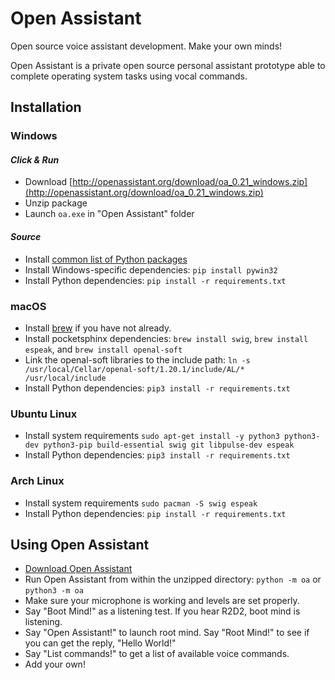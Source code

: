 # Open Assistant

Open source voice assistant development. Make your own minds!

Open Assistant is a private open source personal assistant prototype able to complete operating system tasks using vocal commands.

## Installation

### Windows

#### _Click & Run_

* Download [http://openassistant.org/download/oa_0.21_windows.zip](http://openassistant.org/download/oa_0.21_windows.zip)
* Unzip package
* Launch `oa.exe` in "Open Assistant" folder

#### _Source_

* Install [common list of Python packages](https://www.python.org/downloads/windows/)
* Install Windows-specific dependencies: ``pip install pywin32``
* Install Python dependencies: `pip install -r requirements.txt`

### macOS

* Install [brew](https://brew.sh/) if you have not already.
* Install pocketsphinx dependencies: `brew install swig`, `brew install espeak`, and `brew install openal-soft`
* Link the openal-soft libraries to the include path: `ln -s /usr/local/Cellar/openal-soft/1.20.1/include/AL/* /usr/local/include`
* Install Python dependencies: `pip3 install -r requirements.txt`

### Ubuntu Linux

* Install system requirements ``sudo apt-get install -y python3 python3-dev python3-pip build-essential swig git libpulse-dev espeak``
* Install Python dependencies: `pip3 install -r requirements.txt`

### Arch Linux

* Install system requirements ``sudo pacman -S swig espeak``
* Install Python dependencies: `pip install -r requirements.txt`

## Using Open Assistant

* [Download Open Assistant](https://github.com/openassistant/oa-core/archive/master.zip)
* Run Open Assistant from within the unzipped directory: ``python -m oa`` or ``python3 -m oa``
* Make sure your microphone is working and levels are set properly.
* Say "Boot Mind!" as a listening test. If you hear R2D2, boot mind is listening.
* Say "Open Assistant!" to launch root mind. Say "Root Mind!" to see if you can get the reply, "Hello World!"
* Say "List commands!" to get a list of available voice commands.
* Add your own!
